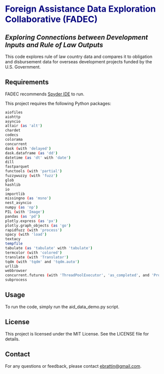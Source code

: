 <h1 style="color: navy;">Foreign Assistance Data Exploration Collaborative (FADEC)</h1>

## _Exploring Connections between Development Inputs and Rule of Law Outputs_


This code explores rule of law country data and compares it to obligation and disbursement data for overseas development projects funded by the U.S. Government.



## Requirements

FADEC recommends [Spyder IDE](https://www.spyder-ide.org/) to run.

This project requires the following Python packages:

```sh
aiofiles
aiohttp
asyncio
altair (as 'alt')
chardet
codecs
colorama
concurrent
dask (with 'delayed')
dask.dataframe (as 'dd')
datetime (as 'dt' with 'date')
dill
fastparquet
functools (with 'partial')
fuzzywuzzy (with 'fuzz')
glob
hashlib
io
importlib
missingno (as 'msno')
nest_asyncio
numpy (as 'np')
PIL (with 'Image')
pandas (as 'pd')
plotly.express (as 'px')
plotly.graph_objects (as 'go')
rapidfuzz (with 'process')
spacy (with 'load')
textacy
tempfile
tabulate (as 'tabulate' with 'tabulate')
termcolor (with 'colored')
translate (with 'Translator')
tqdm (with 'tqdm' and 'tqdm.auto')
urllib
webbrowser
concurrent.futures (with 'ThreadPoolExecutor', 'as_completed', and 'ProcessPoolExecutor')
subprocess
```
## Usage
To run the code, simply run the aid_data_demo.py script.

## License
This project is licensed under the MIT License. See the LICENSE file for details.

## Contact
For any questions or feedback, please contact ebrattin@gmail.com.
